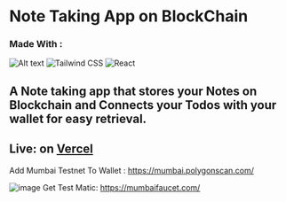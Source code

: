 # Note Taking App on BlockChain
### Made With :
![Alt text](https://images.hive.blog/DQmRto7V6jgb3QoaxjN8rDCgmN4RAcyTwXJ3NTGJKw37qdG/what-is-polygone-matic-logo.png)
![Tailwind CSS](https://static-00.iconduck.com/assets.00/tailwind-css-icon-512x64-vzqzx6f0.png) ![React](https://logos-download.com/wp-content/uploads/2016/09/React_logo_wordmark.png)

A Note taking app that stores your Notes on Blockchain and Connects your Todos with your wallet for easy retrieval.
---
Live: on [Vercel](https://todo-blockchain-3v1x-git-master-zackozack0.vercel.app/)
---
Add Mumbai Testnet To Wallet : https://mumbai.polygonscan.com/

![image](https://github.com/zaCKoZAck0/TodoBlockchain/assets/69889382/75b93588-c18a-429a-a458-250a6564b1bd)
Get Test Matic: https://mumbaifaucet.com/
